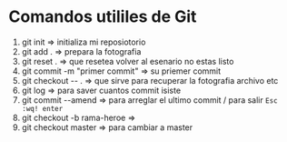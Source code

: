 # Comandos utililes de Git
1. git init                         => initializa mi reposiotorio
2. git add .                        => prepara la fotografia
3. git reset .                      => que resetea volver al esenario no estas listo                            
3. git commit -m "primer commit"    => su priemer commit
4. git checkout -- .                => que sirve para recuperar la fotografia archivo etc
5. git log                          => para saver cuantos commit isiste
6. git commit --amend               => para arreglar el ultimo commit / para salir `Esc :wq! enter` 
7. git checkout -b rama-heroe       => 
8. git checkout master              => para cambiar a master
